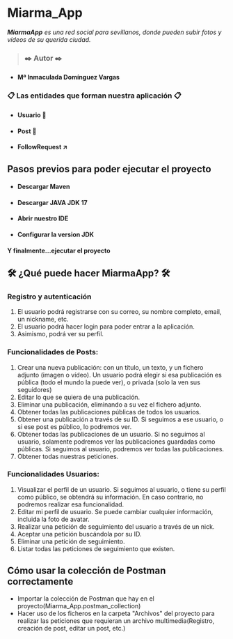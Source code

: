 # Miarma_App

***MiarmaApp** es una red social para sevillanos, donde pueden subir fotos y vídeos de su querida ciudad.*
> ### ✒️ **Autor ✒️**
* #### Mª Inmaculada Domínguez Vargas

### 📋 Las entidades que forman nuestra aplicación 📋
* #### Usuario 🧍
* #### Post :mega: 
* #### FollowRequest ↗️

## Pasos previos para poder ejecutar el proyecto 
* #### **Descargar Maven**
* #### **Descargar JAVA JDK 17**
* #### **Abrir nuestro IDE**
* #### **Configurar la version JDK**
#### **Y finalmente...ejecutar el proyecto**


## 🛠️ ¿Qué puede hacer MiarmaApp? 🛠️


### **Registro y autenticación**

1. El usuario podrá registrarse con su correo, su nombre completo, email, un nickname, etc.
2. El usuario podrá hacer login para poder entrar a la aplicación.
3. Asimismo, podrá ver su perfil.


### **Funcionalidades de Posts:**

1. Crear una nueva publicación: con un título, un texto, y un fichero adjunto (imagen o vídeo). Un usuario podrá elegir si esa publicación es pública (todo el mundo la puede ver), o privada (solo la ven sus seguidores)
2. Editar lo que se quiera de una publicación.
3. Eliminar una publicación, eliminando a su vez el fichero adjunto.
4. Obtener todas las publicaciones públicas de todos los usuarios.
5. Obtener una publicación a través de su ID. Si seguimos a ese usuario, o si ese post es público, lo podremos ver.
6. Obtener todas las publicaciones de un usuario. Si no seguimos al usuario, solamente podremos ver las publicaciones guardadas como públicas. Si seguimos al usuario, podremos ver todas las publicaciones.
7. Obtener todas nuestras peticiones.

### **Funcionalidades Usuarios:**

1. Visualizar el perfil de un usuario. Si seguimos al usuario, o tiene su perfil como público, se obtendrá su información. En caso contrario, no podremos realizar esa funcionalidad.
2. Editar mi perfil de usuario. Se puede cambiar cualquier información, incluida la foto de avatar.
3. Realizar una petición de seguimiento del usuario a través de un nick.
4. Aceptar una petición buscándola por su ID.
5. Eliminar una petición de seguimiento.
6. Listar todas las peticiones de seguimiento que existen.

## **Cómo usar la colección de Postman correctamente**

- Importar la colección de Postman que hay en el proyecto(Miarma_App.postman_collection)
- Hacer uso de los ficheros en la carpeta "Archivos" del proyecto para realizar las peticiones que requieran un archivo multimedia(Registro, creación de post, editar un post, etc.)